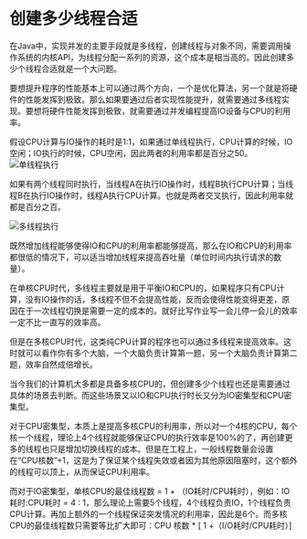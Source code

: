 # 创建多少线程合适

在Java中，实现并发的主要手段就是多线程，创建线程与对象不同，需要调用操作系统的内核API，为线程分配一系列的资源，这个成本是相当高的。因此创建多少个线程合适就是一个大问题。  

要想提升程序的性能基本上可以通过两个方向，一个是优化算法，另一个就是将硬件的性能发挥到极致。那么如果要通过后者实现性能提升，就需要通过多线程实现。要想将硬件性能发挥到极致，就需要通过并发编程提高IO设备与CPU的利用率。

假设CPU计算与IO操作的耗时是1:1，如果通过单线程执行，CPU计算的时候，IO空闲；IO执行的时候，CPU空闲，因此两者的利用率都是百分之50。
![单线程执行](https://static001.geekbang.org/resource/image/d1/22/d1d7dfa1d574356cc5cb1019a4b7ca22.png)

如果有两个线程同时执行，当线程A在执行IO操作时，线程B执行CPU计算；当线程B在执行IO操作时，线程A执行CPU计算。也就是两者交叉执行，因此利用率就都是百分之百。

![多线程执行](https://static001.geekbang.org/resource/image/68/2c/68a415b31b72844eb81889e9f0eb3f2c.png)

既然增加线程能够使得IO和CPU的利用率都能够提高，那么在IO和CPU的利用率都很低的情况下，可以适当增加线程来提高吞吐量（单位时间内执行请求的数量）。  

在单核CPU时代，多线程主要就是用于平衡IO和CPU的，如果程序只有CPU计算，没有IO操作的话，多线程不但不会提高性能，反而会使得性能变得更差，原因在于一次线程切换是需要一定的成本的。就好比写作业写一会儿停一会儿的效率一定不比一直写的效率高。  

但是在多核CPU时代，这类纯CPU计算的程序也可以通过多线程来提高效率。这时就可以看作你有多个大脑，一个大脑负责计算第一题，另一个大脑负责计算第二题，效率自然成倍增长。  

当今我们的计算机大多都是具备多核CPU的，但创建多少个线程也还是需要通过具体的场景去判断。而这些场景又以IO和CPU执行时长又分为IO密集型和CPU密集型。  

对于CPU密集型，本质上是提高多核CPU的利用率，所以对一个4核的CPU，每个核一个线程，理论上4个线程就能够保证CPU的执行效率是100%的了，再创建更多的线程也只是增加切换线程的成本。但是在工程上，一般线程数量会设置在“CPU核数”+1，这是为了保证某个线程失效或者因为其他原因阻塞时，这个额外的线程可以顶上，从而保证CPU利用率。  

而对于IO密集型，单核CPU的最佳线程数 = 1 + （IO耗时/CPU耗时），例如：IO耗时:CPU耗时 = 4 : 1，那么理论上需要5个线程，4个线程负责IO，1个线程负责CPU计算。再加上额外的一个线程保证突发情况的利用率，因此是6个。而多核CPU的最佳线程数只需要等比扩大即可：CPU 核数 * [ 1 +（I/O耗时/CPU耗时）]
